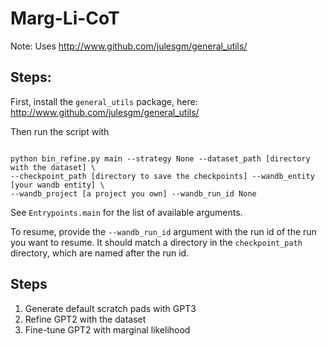 # Marg-Li-CoT
Note: Uses http://www.github.com/julesgm/general_utils/


## Steps:
First, install the `general_utils` package, here: http://www.github.com/julesgm/general_utils/

Then run the script with

```

python bin_refine.py main --strategy None --dataset_path [directory with the dataset] \
--checkpoint_path [directory to save the checkpoints] --wandb_entity [your wandb entity] \
--wandb_project [a project you own] --wandb_run_id None

```

See `Entrypoints.main` for the list of available arguments.

To resume, provide the `--wandb_run_id` argument with the run id of the run you want to resume. It should match a directory in the `checkpoint_path` directory, which are named after the run id.


## Steps
1. Generate default scratch pads with GPT3
2. Refine GPT2 with the dataset
3. Fine-tune GPT2 with marginal likelihood